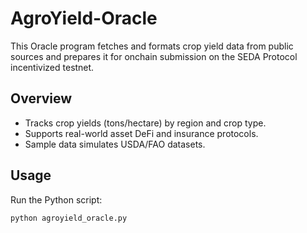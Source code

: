 # AgroYield-Oracle

This Oracle program fetches and formats crop yield data from public sources and prepares it for onchain submission on the SEDA Protocol incentivized testnet.

## Overview

- Tracks crop yields (tons/hectare) by region and crop type.
- Supports real-world asset DeFi and insurance protocols.
- Sample data simulates USDA/FAO datasets.

## Usage

Run the Python script:

```bash
python agroyield_oracle.py
